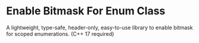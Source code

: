 # Enable Bitmask For Enum Class

A lightweight, type-safe, header-only, easy-to-use library to enable bitmask for scoped enumerations. (C++ 17 required)